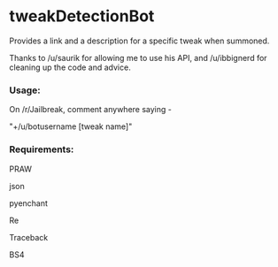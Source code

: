 # tweakDetectionBot
Provides a link and a description for a specific tweak when summoned. 

Thanks to /u/saurik for allowing me to use his API, and /u/ibbignerd for cleaning up the code and advice.

<h3>Usage:</h3>

On /r/Jailbreak, comment anywhere saying -

<p>"+/u/botusername [tweak name]"</p>


<h3>Requirements:</h3>
PRAW

json


pyenchant


Re


Traceback


BS4
